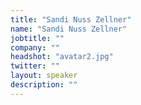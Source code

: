 ```yaml
---
title: "Sandi Nuss Zellner"
name: "Sandi Nuss Zellner"
jobtitle: ""
company: ""
headshot: "avatar2.jpg"
twitter: ""
layout: speaker
description: ""
---
```

